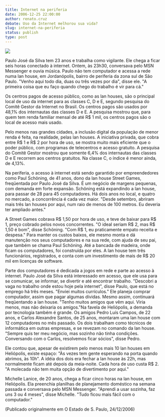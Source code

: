 ```yaml
---
title: Internet na periferia
date: 2006-12-25 22:00:00
author: renato.cruz
debate: Uso da Internet melhorou sua vida?
slug: internet-na-periferia
status: publish 
type: post
---
```


![](http://txt.estado.com.br/editorias/2006/12/24/4.16.imagem_nflanab10.jpg)  
  
Paulo José da Silva tem 23 anos e trabalha como vigilante. Ele chega a ficar seis horas conectado à internet. Ontem, às 23h30, conversava pelo MSN Messenger e ouvia música. Paulo não tem computador e acessa a rede numa lan house, em Jordanópolis, bairro de periferia da zona sul de São Paulo. "Venho aqui todo dia, duas ou três vezes por dia", disse ele. "A primeira coisa que eu faço quando chego do trabalho é vir para cá."  
  
Os centros pagos de acesso público, como as lan houses, são o principal local de uso da internet para as classes C, D e E, segundo pesquisa do Comitê Gestor da Internet no Brasil. Os centros pagos são usados por 48,1% dos internautas das classes D e E. A pesquisa mostrou que, para quem tem renda familiar mensal de até R$ 1 mil, os centros pagos são o local de acesso mais usado.  
  
Pelo menos nas grandes cidades, a inclusão digital da população de menor renda é feita, na realidade, pelas lan houses. A iniciativa privada, que cobra entre R$ 1 e R$ 2 por hora de uso, se mostra muito mais eficiente que o poder público, com programas de telecentros e acesso gratuito. A pesquisa do Comitê Gestor mostrou que somente 6,4% dos internautas das classes D e E recorrem aos centros gratuitos. Na classe C, o índice é menor ainda, de 4,13%.  
  
Na periferia, o acesso à internet está sendo garantido por empreendedores como Paul Schöning, de 41 anos, dono da lan house Street Games, freqüentada por Paulo José da Silva. É um negócio de margens pequenas, com demanda em forte expansão. Schöning está expandindo a lan house, para passar de 28 para 45 computadores. Há dois anos no local, e quatro no mercado, a concorrência é cada vez maior. "Desde setembro, abriram mais três lan houses por aqui, num raio de menos de 100 metros. Eu deveria ter ampliado antes."  
  
A Street Games cobrava R$ 1,50 por hora de uso, e teve de baixar para R$ 1, preço cobrado pelos novos concorrentes. "O ideal seriam R$ 2, mas R$ 1,50 é bom", disse Schöning. "Com R$ 1, eu praticamente empato receita e despesa." Para manter os custos baixos, ele mesmo monta e dá manutenção nos seus computadores e na sua rede, com ajuda de seu pai, que também se chama Paul Schöning. Até a bancada de madeira, onde ficam os computadores, foi construída por eles. A lan house tem três funcionários, registrados, e conta com um investimento de mais de R$ 20 mil em licenças de software.  
  
Parte dos computadores é dedicada a jogos em rede e parte ao acesso à internet. Paulo José da Silva está interessado em acesso, que ele usa para se comunicar, se informar, se divertir e até encontrar trabalho. "Descobri a vaga no trabalho onde estou hoje pela internet", disse Paulo, que está no emprego há três meses. "Enviei muitos currículos." Ele planeja comprar computador, assim que pagar algumas dívidas. Mesmo assim, continuará freqüentando a lan house. "Tenho muitos amigos que vêm aqui. Viria menos, mas não deixaria os amigos."Na favela de Heliópolis, a demanda por tecnologia também é grande. Os amigos Pedro Luís Campos, de 22 anos, e Carlos Alexandre Santos, de 25 anos, montaram uma lan house com 12 computadores no mês passado. Os dois trabalham como técnicos de informática em outras empresas, e se revezam no comando da lan house. "Sempre quis ter meu negócio, mas sozinho não tinha condições. Conversando com o Carlos, resolvemos ficar sócios", disse Pedro.  
  
Ele contou que, apesar de existirem pelo menos mais 10 lan houses em Heliópolis, existe espaço: "Às vezes tem gente esperando na porta quando abrimos, às 10h". A idéia dos dois era fechar a lan house às 22h, mas normalmente ficam até depois da meia-noite. Cada hora de uso custa R$ 2. "A molecada não tem muita opção de divertimento por aqui."  
  
Michelle Lanice, de 20 anos, chega a ficar cinco horas na lan house, em Heliópolis. Ela preenchia planilhas de planejamento doméstico na semana passada e conversava pelo MSN Messenger. "Aprendi a usar sozinha, faz uns 3 ou 4 meses", disse Michelle. "Tudo ficou mais fácil com o computador."  
  
(Publicado originalmente em O Estado de S. Paulo, 24/12/2006)
